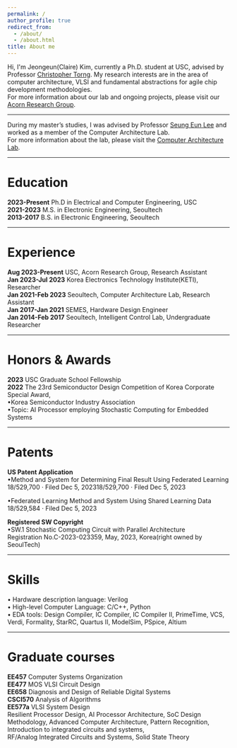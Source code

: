 ```yaml
---
permalink: /
author_profile: true
redirect_from: 
  - /about/
  - /about.html
title: About me
---
```

Hi, I'm Jeongeun(Claire) Kim, currently a Ph.D. student at USC, advised by Professor [Christopher Torng](https://ctorng.com). My research interests are in the area of computer architecture, VLSI and fundamental abstractions for agile chip development methodologies.  
For more information about our lab and ongoing projects, please visit our [Acorn Research Group](https://acorn-research.usc.edu).

------
During my master’s studies, I was advised by Professor [Seung Eun Lee](https://soc.seoultech.ac.kr/Professor/Professor.html) and worked as a member of the Computer Architecture Lab.  
For more information about the lab, please visit the [Computer Architecture Lab](https://soc.seoultech.ac.kr/).

------

Education
======
**2023-Present** Ph.D in Electrical and Computer Engineering, USC  
**2021-2023** M.S. in Electronic Engineering, Seoultech  
**2013-2017** B.S. in Electronic Engineering, Seoultech  


------

Experience
======
**Aug 2023-Present** USC, Acorn Research Group, Research Assistant   
**Jan 2023-Jul 2023** Korea Electronics Technology Institute(KETI), Researcher  
**Jan 2021-Feb 2023** Seoultech, Computer Architecture Lab, Research Assistant  
**Jan 2017-Jan 2021** SEMES, Hardware Design Engineer  
**Jan 2014-Feb 2017** Seoultech, Intelligent Control Lab, Undergraduate Researcher


------

Honors & Awards
======
**2023** USC Graduate School Fellowship  
**2022** The 23rd Semiconductor Design Competition of Korea Corporate Special Award,  
      •Korea Semiconductor Industry Association  
      •Topic: AI Processor employing Stochastic Computing for Embedded Systems  
     
------

Patents
======
**US Patent Application**   
•Method and System for Determining Final Result Using Federated Learning  
18/529,700 · Filed Dec 5, 202318/529,700 · Filed Dec 5, 2023  

•Federated Learning Method and System Using Shared Learning Data  
18/529,584 · Filed Dec 5, 2023  

**Registered SW Copyright**  
•SW.1  Stochastic Computing Circuit with Parallel Architecture  
     Registration No.C-2023-023359, May, 2023, Korea(right owned by SeoulTech)


------

Skills  
======
• Hardware description language: Verilog  
• High-level Computer Language: C/C++, Python  
• EDA tools: Design Compiler, IC Compiler, IC Compiler II, PrimeTime, VCS, Verdi, Formality, StarRC, Quartus II, ModelSim, PSpice, Altium  


------

Graduate courses
======
**EE457** Computer Systems Organization  
**EE477** MOS VLSI Circuit Design  
**EE658** Diagnosis and Design of Reliable Digital Systems  
**CSCI570** Analysis of Algorithms  
**EE577a** VLSI System Design  
Resilient Processor Design, AI Processor Architecture, 
SoC Design Methodology, Advanced Computer Architecture, 
Pattern Recognition, Introduction to integrated circuits and systems,  
RF/Analog Integrated Circuits and Systems, Solid State Theory


